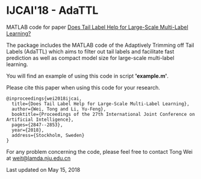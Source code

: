 # IJCAI'18 - AdaTTL 
MATLAB code for paper [Does Tail Label Help for Large-Scale Multi-Label Learning?](https://www.ijcai.org/proceedings/2018/0395.pdf)

The package includes the MATLAB code of the Adaptively Trimming off Tail Labels (AdaTTL) which aims to filter out tail labels and facilitate fast prediction as well as compact model size for large-scale multi-label learning.


You will find an example of using this code in script **'example.m'**.

Please cite this paper when using this code for your research.


```
@inproceedings{wei2018ijcai,
  title={Does Tail Label Help for Large-Scale Multi-Label Learning},
  author={Wei, Tong and Li, Yu-Feng},
  booktitle={Proceedings of the 27th International Joint Conference on Artificial Intelligence},
  pages={2847--2853},
  year={2018},
  address={Stockholm, Sweden}
}
```

For any problem concerning the code, please feel free to contact Tong Wei at weit@lamda.nju.edu.cn


Last updated on May 15, 2018
